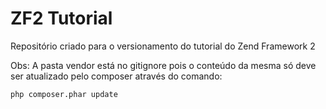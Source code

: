 ZF2 Tutorial
=======================

Repositório criado para o versionamento do tutorial do Zend Framework 2

Obs: A pasta vendor está no gitignore pois o conteúdo da mesma só deve ser atualizado pelo composer através do comando:

<code>php composer.phar update</code>




